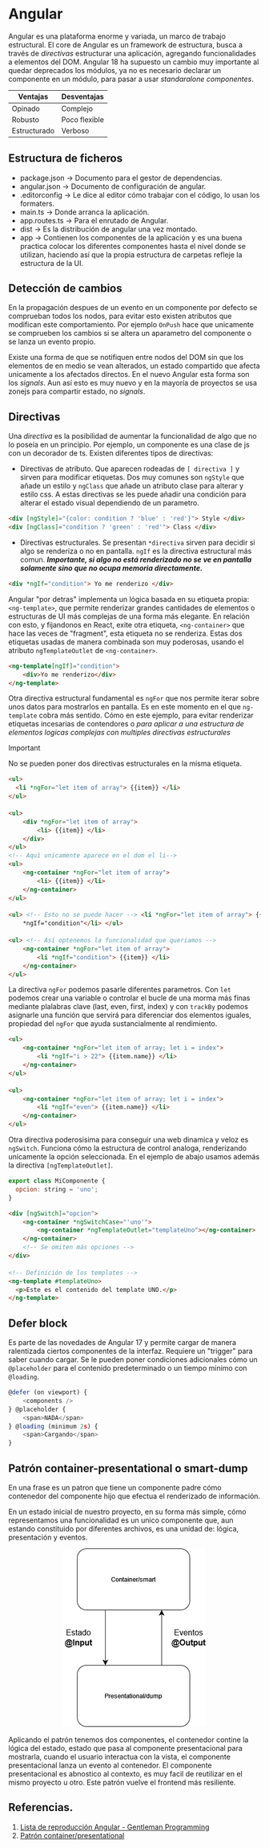 # Angular

Angular es una plataforma enorme y variada, un marco de trabajo estructural. El
core de Angular es un framework de estructura, busca a través de *directivas*
estructurar una aplicación, agregando funcionalidades a elementos del DOM.
Angular 18 ha supuesto un cambio muy importante al quedar deprecados los
módulos, ya no es necesario declarar un componente en un módulo, para pasar a
usar *standaralone componentes*.

<center>

| Ventajas | Desventajas |
| -------------- | --------------- |
| Opinado | Complejo |
| Robusto | Poco flexible |
| Estructurado | Verboso |

</center>

## Estructura de ficheros

- package.json → Documento para el gestor de dependencias.
- angular.json → Documento de configuración de angular.
- .editorconfig → Le dice al editor cómo trabajar con el código, lo usan los
formaters.
- main.ts → Donde arranca la aplicación.
- app.routes.ts → Para el enrutado de Angular.
- dist → Es la distribución de angular una vez montado.
- app → Contienen los componentes de la aplicación y es una buena practica
colocar los diferentes componentes hasta el nivel donde se utilizan, haciendo
así que la propia estructura de carpetas refleje la estructura de la UI.

## Detección de cambios
En la propagación despues de un evento en un componente por defecto se
comprueban todos los nodos, para evitar esto existen atributos que modifican
este comportamiento. Por ejemplo `OnPush` hace que unicamente se comprueben los
cambios si se altera un aparametro del componente o se lanza un evento propio.

Existe una forma de que se notifiquen entre nodos del DOM sin que los elementos
de en medio se vean alterados, un estado compartido que afecta unicamente a los
afectados directos. En el nuevo Angular esta forma son los *signals*. Aun así
esto es muy nuevo y en la mayoría de proyectos se usa zonejs para compartir
estado, no *signals*.

## Directivas
Una *directiva* es la posibilidad de aumentar la funcionalidad de algo que no lo
poseía en un principio. Por ejemplo, un componente es una clase de js con un
decorador de ts. Existen diferentes tipos de directivas:

- Directivas de atributo. Que aparecen rodeadas de `[ directiva ]` y sirven para
  modificar etiquetas. Dos muy comunes son `ngStyle` que añade un estilo y
`ngClass` que añade un atributo clase para alterar y estilo css. A estas
directivas se les puede añadir una condición para alterar el estado visual
dependiendo de un parametro.

```html
<div [ngStyle]="{color: condition ? 'blue' : 'red'}"> Style </div>
<div [ngClass]="condition ? 'green' : 'red'"> Class </div>
```

- Directivas estructurales. Se presentan `*directiva` sirven para decidir si
algo se renderiza o no en pantalla. `ngIf` es la directiva estructural más
comun. ***Importante, si algo no está renderizado no se ve en pantalla solamente
sino que no ocupa memoria directamente.***

```html
<div *ngIf="condition"> Yo me renderizo </div>
```

Angular "por detras" implementa un lógica basada en su etiqueta propia:
`<ng-template>`, que permite renderizar grandes cantidades de elementos o
estructuras de UI más complejas de una forma más elegante. En relación con esto,
y fijandonos en React, exite otra etiqueta, `<ng-container>` que hace las veces
de "fragment", esta etiqueta no se renderiza. Estas dos etiquetas usadas de
manera combinada son muy poderosas, usando el atributo `ngTemplateOutlet` de
`<ng-container>`.

```html
<ng-template[ngIf]="condition">
    <div>Yo me renderizo</div>
</ng-template>
```

Otra directiva estructural fundamental es `ngFor` que nos permite iterar sobre
unos datos para mostrarlos en pantalla. Es en este momento en el que
`ng-template` cobra más sentido. Cómo en este ejemplo, para evitar renderizar
etiquetas incesarias de contendores o *para aplicar a una estructura de
elementos logicas complejas con multiples directivas estructurales*

> [!IMPORTANT]
> No se pueden poner dos directivas estructurales en la misma etiqueta.

```html
<ul>
  <li *ngFor="let item of array"> {{item}} </li>
</ul>

<ul>
    <div *ngFor="let item of array">
        <li> {{item}} </li>
    </div>
</ul>
<!-- Aquì unicamente aparece en el dom el li-->
<ul>
    <ng-container *ngFor="let item of array">
        <li> {{item}} </li>
    </ng-container>
</ul>

<ul> <!-- Esto no se puede hacer --> <li *ngFor="let item of array"> {{item}}
    *ngIf="condition"</li> </ul>

<ul> <!-- Así optenemos la funcionalidad que queriamos --> 
    <ng-container *ngFor="let item of array"> 
        <li *ngIf="condition"> {{item}} </li>
    </ng-container> 
</ul>
```

La directiva `ngFor` podemos pasarle diferentes parametros. Con `let` podemos
crear una variable o controlar el bucle de una morma más finas mediante
plalabras clave (last, even, first, index) y con `trackBy` podemos asignarle una
función que servirá para diferenciar dos elementos iguales, propiedad del
`ngFor` que ayuda sustancialmente al rendimiento.

```html
<ul>  
    <ng-container *ngFor="let item of array; let i = index"> 
        <li *ngIf="i > 22"> {{item.name}} </li>
    </ng-container> 
</ul>

<ul>  
    <ng-container *ngFor="let item of array; let i = index"> 
        <li *ngIf="even"> {{item.name}} </li>
    </ng-container> 
</ul>
```

Otra directiva poderosisima para conseguir una web dinamica y veloz es
`ngSwitch`. Funciona cómo la estructura de control analoga, renderizando
unicamente la opción seleccionada. En el ejemplo de abajo usamos además la
directiva `[ngTemplateOutlet]`.

```javascript
export class MiComponente {
  opcion: string = 'uno';
}
```

```html
<div [ngSwitch]="opcion">
    <ng-container *ngSwitchCase="'uno'">
        <ng-container *ngTemplateOutlet="templateUno"></ng-container> 
    </ng-container>
    <!-- Se omiten más opciones -->
</div>

<!-- Definición de los templates -->
<ng-template #templateUno>
  <p>Este es el contenido del template UNO.</p>
</ng-template>
```

## Defer block

Es parte de las novedades de Angular 17 y permite cargar de manera ralentizada
ciertos componentes de la interfaz. Requiere un "trigger" para saber cuando
cargar. Se le pueden poner condiciones adicionales cómo un `@placeholder` para
el contenido predeterminado o un tiempo minimo con `@loading`.

```typescript
@defer (on viewport) {
    <components />
} @placeholder {
    <span>NADA</span>
} @loading (minimum 2s) {
    <span>Cargando</span>
}
```

## Patrón container-presentational o smart-dump

En una frase es un patron que tiene un componente padre cómo contenedor del
componente hijo que efectua el renderizado de información.

En un estado inicial de nuestro proyecto, en su forma más simple, cómo
representamos una funcionalidad es un unico componente que, aun estando
constituido por diferentes archivos, es una unidad de: lógica, presentación y
eventos.

<center>

![esquema del patrón container-presentational](./img/container-presentation-pattern.png) 

</center>

Aplicando el patrón tenemos dos componentes, el contenedor contine la lógica del
estado, estado que pasa al componente presentacional para mostrarla, cuando el
usuario interactua con la vista, el componente presentacional lanza un evento al
contenedor. El componente presentacional es abnostico al contexto, es muy facil
de reutilizar en el mismo proyecto u otro. Este patrón vuelve el frontend más
resiliente.

## Referencias.
1. [Lista de reproducción Angular - Gentleman Programming](https://youtube.com/playlist?list=PL42UNLc8e48RINrNGumxAKulG5CWgs_yv&si=7zsJgqIDEgIVHGtT) 
2. [Patrón container/presentational](https://www.youtube.com/watch?v=0XmZeRnlBjY) 
